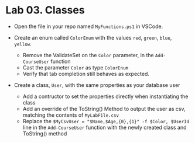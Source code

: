 # Lab 03. Classes

- Open the file in your repo named `MyFunctions.ps1` in VSCode.

- Create an enum called `ColorEnum` with the values `red`, `green`, `blue`, `yellow`.
  - Remove the ValidateSet on the `Color` parameter, in the `Add-CourseUser` function
  - Cast the parameter `Color` as type `ColorEnum`
  - Verify that tab completion still behaves as expected.

- Create a class, `User`, with the same properties as your database user
  - Add a contructor to set the properties directly when instantiating the class
  - Add an override of the ToString() Method to output the user as csv, matching the contents of `MyLabFile.csv`
  - Replace the `$MyCsvUser = "$Name,$Age,{0},{1}" -f $Color, $UserId` line in the `Add-CourseUser` function with the newly created class and ToString() method
